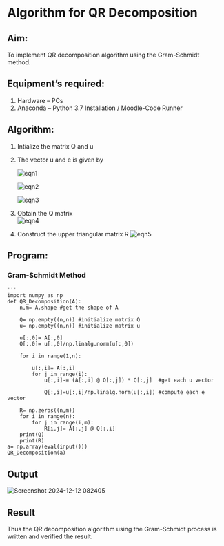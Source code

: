 # Algorithm for QR Decomposition
## Aim:
To implement QR decomposition algorithm using the Gram-Schmidt method.
## Equipment’s required:
1.	Hardware – PCs
2.	Anaconda – Python 3.7 Installation / Moodle-Code Runner
## Algorithm:
1.	Intialize the matrix Q and u
2.	The vector u and e is given by

    ![eqn1](./ex4.jpg)

    ![eqn2](./ex6.jpg)

    ![eqn3](./ex3.jpg)

3.	Obtain the Q matrix   
    ![eqn4](./ex1.jpg)
4.	Construct the upper triangular matrix R
    ![eqn5](./ex2.jpg)



## Program:
### Gram-Schmidt Method
```
'''
import numpy as np
def QR_Decomposition(A):
    n,m= A.shape #get the shape of A
    
    Q= np.empty((n,n)) #initialize matrix Q
    u= np.empty((n,n)) #initialize matrix u
    
    u[:,0]= A[:,0]
    Q[:,0]= u[:,0]/np.linalg.norm(u[:,0])
    
    for i in range(1,n):
        
        u[:,i]= A[:,i]
        for j in range(i):
            u[:,i]-= (A[:,i] @ Q[:,j]) * Q[:,j]  #get each u vector
            
            Q[:,i]=u[:,i]/np.linalg.norm(u[:,i]) #compute each e vector    
          
    R= np.zeros((n,m))
    for i in range(n):
        for j in range(i,m):
            R[i,j]= A[:,j] @ Q[:,i]
    print(Q)
    print(R)
a= np.array(eval(input()))
QR_Decomposition(a)

```

## Output

![Screenshot 2024-12-12 082405](https://github.com/user-attachments/assets/6df1a913-8fb2-4bf4-8d59-ea2a9df03b30)

## Result
Thus the QR decomposition algorithm using the Gram-Schmidt process is written and verified the result.
